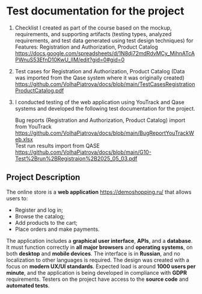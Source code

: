 # Test documentation for the project  
1. Checklist I created as part of the course based on the mockup, requirements, and supporting artifacts (testing types, analyzed requirements, and test data generated using test design techniques) for Features: Registration and Authorization, Product Catalog  
https://docs.google.com/spreadsheets/d/1N8dj72mdRdvMCy_MihnATcAPWnuS53EfnD10KwU_lIM/edit?gid=0#gid=0  

2. Test cases for Registration and Authorization, Product Catalog (Data was imported from the Qase system where it was originally created)  
https://github.com/VolhaPiatrova/docs/blob/main/TestCasesRegistrationProductCatalog.pdf  

3. I conducted testing of the web application using YouTrack and Qase systems and developed the following test documentation for the project.  

    Bug reports (Registration and Authorization, Product Catalog) import from YouTrack  
    https://github.com/VolhaPiatrova/docs/blob/main/BugReportYouTrackWeb.xlsx  
    Test run results import from QASE    
    https://github.com/VolhaPiatrova/docs/blob/main/G10-Test%2Brun%2BRegistraion%2B2025_05_03.pdf

 ## Project Description

The online store is a **web application** https://demoshopping.ru/ that allows users to:
- Register and log in;
- Browse the catalog;
- Add products to the cart;
- Place orders and make payments.

The application includes a **graphical user interface**, **APIs**, and a **database**.
It must function correctly in **all major browsers** and **operating systems**, on both **desktop** and **mobile devices**.
The interface is in **Russian**, and no localization to other languages is required.
The design was created with a focus on **modern UX/UI standards**.
Expected load is around **1000 users per minute**, and the application is being developed in compliance with **GDPR** requirements.
Testers on the project have access to the **source code** and **automated tests**.
